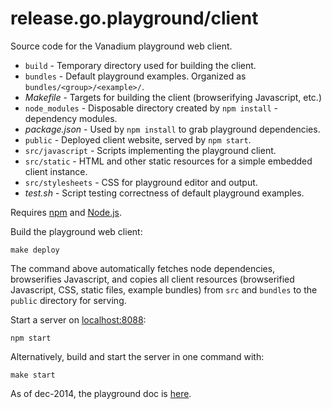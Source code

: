 # release.go.playground/client

Source code for the Vanadium playground web client.

* `build` - Temporary directory used for building the client.
* `bundles` - Default playground examples. Organized as `bundles/<group>/<example>/`.
* _Makefile_ - Targets for building the client (browserifying Javascript, etc.)
* `node_modules` - Disposable directory created by `npm install` - dependency modules.
* _package.json_ - Used by `npm install` to grab playground dependencies.
* `public` - Deployed client website, served by `npm start`.
* `src/javascript` - Scripts implementing the playground client.
* `src/static` - HTML and other static resources for a simple embedded client instance.
* `src/stylesheets` - CSS for playground editor and output.
* _test.sh_ - Script testing correctness of default playground examples.

Requires [npm] and [Node.js].

Build the playground web client:

    make deploy

The command above automatically fetches node dependencies, browserifies Javascript, and
copies all client resources (browserified Javascript, CSS, static files, example bundles)
from `src` and `bundles` to the `public` directory for serving.

Start a server on [localhost:8088](http://localhost:8088):

    npm start

Alternatively, build and start the server in one command with:

    make start

As of dec-2014, the playground doc is [here][playground-doc].

[Node.js]: http://nodejs.org/
[npm]: https://www.npmjs.com/
[playground-doc]: https://docs.google.com/document/d/1OYuE3XLc5CvDKoJSJ2mYjb9wm9IzTttZtP8coJ_t0Wg/edit#heading=h.i9kd9dq3kqco
